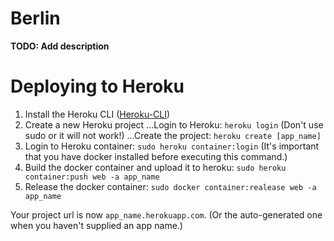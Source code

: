 # Berlin

**TODO: Add description**

# Deploying to Heroku

1. Install the Heroku CLI ([Heroku-CLI](https://devcenter.heroku.com/articles/heroku-cli))
2. Create a new Heroku project
...Login to Heroku: `heroku login` (Don't use sudo or it will not work!)
...Create the project: `heroku create [app_name]`
3. Login to Heroku container: `sudo heroku container:login` (It's important that you have docker installed before executing this command.)
4. Build the docker container and upload it to heroku: `sudo heroku container:push web -a app_name`
5. Release the docker container: `sudo docker container:realease web -a app_name`

Your project url is now `app_name.herokuapp.com`. (Or the auto-generated one when you haven't supplied an app name.)
